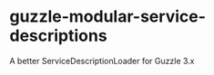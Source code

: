 guzzle-modular-service-descriptions
===================================

A better ServiceDescriptionLoader for Guzzle 3.x
